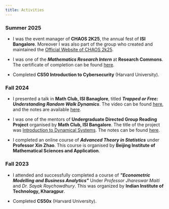 ```yaml
---
title: Activities
---
```


### Summer 2025
- I was the event manager of **CHAOS 2K25**, the annual fest of **ISI Bangalore**. Moreover I was also part of the group who created and maintained the [Official Website of CHAOS 2k25](https://chaosisib.github.io).

- I was one of the  ***Mathematics Research Intern*** at **Research Commons**. The certificate of completion can be found [here](https://github.com/paulpseudoman/paulpseudoman.github.io/raw/main/completion.pdf).

- Completed **CS50 Introduction to Cybersecurity** (Harvard University).
### Fall 2024

- I presented a talk in **Math Club, ISI Banaglore**, titled ***Trapped or Free: Understanding Random Walk Dynamics***. The video can be found [here](https://youtu.be/9-B8msNFuk8?si=5DYUu1ydiKI9c2ES), and the notes are available [here](https://github.com/paulpseudoman/paulpseudoman.github.io/raw/main/RWTalk.pdf).

- I was one of the mentors of **Undergraduate Directed Group Reading Project** organised by **Math Club, ISI Bangalore**. The title of the project was [Introduction to Dynamical Systems](https://mathclubisib.github.io/activities/udgrp/winter_2024/#dynamical-systems). The notes can be found [here](https://github.com/paulpseudoman/paulpseudoman.github.io/raw/main/DSnotes.pdf).

- I completed an online course of ***Advanced Theory in Statistics*** under **Professor Xin Zhao**. This course is organised by **Beijing Institute of Mathematical Sciences and Application**.


### Fall 2023
- I attended and successfully completed a course of ***"Econometric Modelling and Business Analytics"*** Under *Professor Jhareswar Maiti* and *Dr. Sayak Roychowdhury*. This was organized by **Indian Institute of Technology, Kharagpur**.

- Completed **CS50x** (Harvard University).
